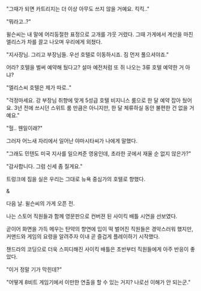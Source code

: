 "그때가 되면 카트리지는 더 이상 아무도 쓰지 않을 거예요. 킥킥.."

"뭐라고..?"

윌슨씨는 내 말에 어리둥절한 표정으로 고개를 갸웃 거렸다. 그때 가게에서 계산을 마친 엘리스가 차를 끌고 나오며 우리에게 외쳤다.

"지사장님. 그리고 부장님들. 우선 호텔로 이동하시죠. 짐 먼저 풀으셔야죠."

어라? 호텔을 벌써 예약해 뒀다고? 설마 예전처럼 또 쥐 나오는 3류 호텔 예약한 거 아냐?

"엘리스씨 호텔은 제가 따로.."

"걱정마세요. 강 부장님 취향에 맞게 5성급 호텔 비지니스 룸으로 한 달 예약 잡아 뒀어요. 3년 전에 쓰시던 스위트 룸 만큼은 아니지만, 한 달 체류하실 동안 불편한 건 없을 거예요."

"헐.. 웬일이래?"

그러자 어느새 자리에서 일어난 야마시타씨가 나에게 말했다.

"그래도 민텐도 미국 지사를 일으켜준 영웅인데, 초라한 곳에서 재울 순 없지 않은가?"

"감사합니다. 그럼 신세 좀 질게요."

트렁크에 짐을 실은 우리는 그대로 뉴욕 중심가의 호텔로 향했다.

&

다음 날. 윌슨씨의 가게 오픈 전.

나는 스토어 직원들과 함께 영문판으로 컨버젼 된 사이킥 배틀 시연을 선보였다.

곧이어 화면을 가득 메우는 탄약의 향연에 입이 떡 벌어진 직원들은 경악스러워 했지만, 커맨드와 게임의 요령을 알려주자 이내 곧 즐겁게 플레이하기 시작했다.

챈드라의 코딩으로 더욱 스피디해진 사이킥 배틀은 초반부터 직원들에게 아주 반응이 좋았다. 

"이거 정말 기가 막힌데?"

"어떻게 8비트 게임기에서 이만한 연출을 할 수 있는 거지? 나로선 이해가 안 되는군."